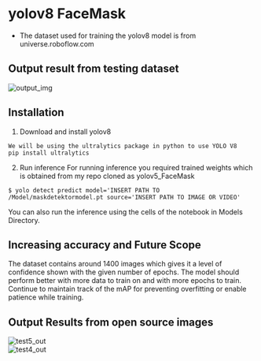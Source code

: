 # yolov8 FaceMask 
* The dataset used for training the yolov8 model is from universe.roboflow.com<br/>

## Output result from testing dataset
![output_img](https://github.com/samtholathrobin/Face-X/blob/master/Face-Mask-Detection/Face%20mask%20detection%20using%20YOLO%20V8/Model/model_output.jpeg)

## Installation
1) Download and install yolov8
```
We will be using the ultralytics package in python to use YOLO V8
pip install ultralytics
```
2) Run inference 
For running inference you required trained weights which is obtained from my repo cloned as yolov5_FaceMask<br/>
```
$ yolo detect predict model='INSERT PATH TO /Model/maskdetektormodel.pt source='INSERT PATH TO IMAGE OR VIDEO' 
```
You can also run the inference using the cells of the notebook in Models Directory.

## Increasing accuracy and Future Scope
The dataset contains around 1400 images which gives it a level of confidence shown with the given number of epochs. The model should perform better with more data to train on and with more epochs to train.</br> 
Continue to maintain track of the mAP for preventing overfitting or enable patience while training.<br/>

## Output Results from open source images
![test5_out](https://github.com/samtholathrobin/Face-X/blob/master/Face-Mask-Detection/Face%20mask%20detection%20using%20YOLO%20V8/Model/masktest2out.jpeg)
</br>
![test4_out](https://github.com/samtholathrobin/Face-X/blob/master/Face-Mask-Detection/Face%20mask%20detection%20using%20YOLO%20V8/Model/masktestout.jpeg)

